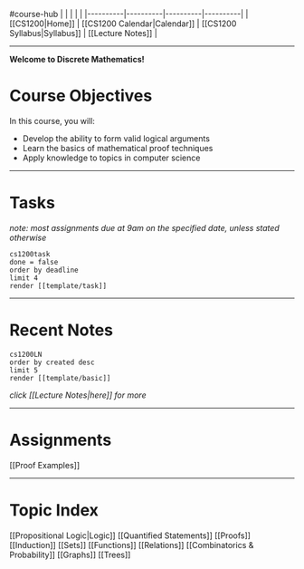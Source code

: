#course-hub
|  |  |  |  |
|----------|----------|----------|----------|
| [[CS1200|Home]] | [[CS1200 Calendar|Calendar]] | [[CS1200 Syllabus|Syllabus]] | [[Lecture Notes]] |

---

**Welcome to Discrete Mathematics!**

# Course Objectives

In this course, you will:
* Develop the ability to form valid logical arguments
* Learn the basics of mathematical proof techniques
* Apply knowledge to topics in computer science

---
# Tasks

_note: most assignments due at 9am on the specified date, unless stated otherwise_

```query
cs1200task
done = false
order by deadline
limit 4
render [[template/task]]
```

---
# Recent Notes

```query
cs1200LN
order by created desc
limit 5
render [[template/basic]]
```
_click [[Lecture Notes|here]] for more_

---
# Assignments

[[Proof Examples]]

---
# Topic Index

[[Propositional Logic|Logic]]
[[Quantified Statements]]
[[Proofs]]
[[Induction]]
[[Sets]]
[[Functions]]
[[Relations]]
[[Combinatorics & Probability]]
[[Graphs]]
[[Trees]]

